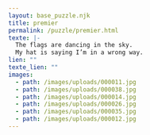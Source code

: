 ```yaml
---
layout: base_puzzle.njk
title: premier
permalink: /puzzle/premier.html
texte: |-
  The flags are dancing in the sky.
  My hat is saying I’m in a wrong way.
lien: ""
texte_lien: ""
images:
  - path: /images/uploads/000011.jpg
  - path: /images/uploads/000038.jpg
  - path: /images/uploads/000014.jpg
  - path: /images/uploads/000026.jpg
  - path: /images/uploads/000035.jpg
  - path: /images/uploads/000012.jpg
---
```

